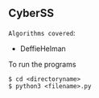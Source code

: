 ## CyberSS

`Algorithms covered`:

- DeffieHelman


To run the programs

```
$ cd <directoryname>
$ python3 <filename>.py
```
